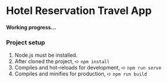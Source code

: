 # Hotel Reservation Travel App

#### Working progress...

<!-- 👉 [Project Demo](https://hotel-reservation-travel-app.netlify.app/) -->
<!-- 👉 [Project Demo](https://hotel-reservation-travel-app.vercel.app/) -->

### Project setup

1. Node.js must be installed.
2. After cloned the project, ➪ `npm install`
3. Compiles and hot-reloads for development, ➪ `npm run serve`
4. Compiles and minifies for production, ➪ `npm run build`

